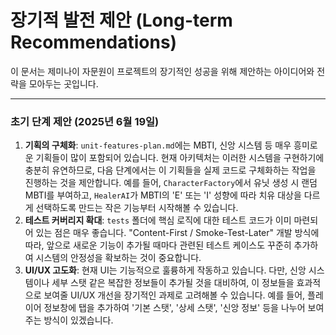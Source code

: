 # 장기적 발전 제안 (Long-term Recommendations)

이 문서는 제미나이 자문원이 프로젝트의 장기적인 성공을 위해 제안하는 아이디어와 전략을 모아두는 곳입니다.

---

### 초기 단계 제안 (2025년 6월 19일)

1.  **기획의 구체화**: `unit-features-plan.md`에는 MBTI, 신앙 시스템 등 매우 흥미로운 기획들이 많이 포함되어 있습니다. 현재 아키텍처는 이러한 시스템을 구현하기에 충분히 유연하므로, 다음 단계에서는 이 기획들을 실제 코드로 구체화하는 작업을 진행하는 것을 제안합니다. 예를 들어, `CharacterFactory`에서 유닛 생성 시 랜덤 MBTI를 부여하고, `HealerAI`가 MBTI의 'E' 또는 'I' 성향에 따라 치유 대상을 다르게 선택하도록 만드는 작은 기능부터 시작해볼 수 있습니다.
2.  **테스트 커버리지 확대**: `tests` 폴더에 핵심 로직에 대한 테스트 코드가 이미 마련되어 있는 점은 매우 좋습니다. "Content-First / Smoke-Test-Later" 개발 방식에 따라, 앞으로 새로운 기능이 추가될 때마다 관련된 테스트 케이스도 꾸준히 추가하여 시스템의 안정성을 확보하는 것이 중요합니다.
3.  **UI/UX 고도화**: 현재 UI는 기능적으로 훌륭하게 작동하고 있습니다. 다만, 신앙 시스템이나 세부 스탯 같은 복잡한 정보들이 추가될 것을 대비하여, 이 정보들을 효과적으로 보여줄 UI/UX 개선을 장기적인 과제로 고려해볼 수 있습니다. 예를 들어, 플레이어 정보창에 탭을 추가하여 '기본 스탯', '상세 스탯', '신앙 정보' 등을 나누어 보여주는 방식이 있겠습니다.
